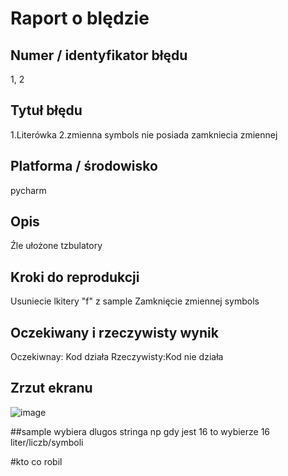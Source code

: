 # Raport o blędzie

## Numer / identyfikator błędu
1, 2

## Tytuł błędu
1.Literówka
2.zmienna symbols nie posiada zamkniecia zmiennej

## Platforma / środowisko
pycharm

## Opis
Źle ułożone tzbulatory

## Kroki do reprodukcji

Usuniecie lkitery "f" z sample
Zamknięcie zmiennej symbols

## Oczekiwany i rzeczywisty wynik

Oczekiwnay: Kod działa
Rzeczywisty:Kod nie działa 

## Zrzut ekranu
![image](https://github.com/user-attachments/assets/94a6d072-486f-4381-aae7-eca8be728580)

##sample
wybiera dlugos stringa np gdy jest 16 to wybierze 16 liter/liczb/symboli

#kto co robil

